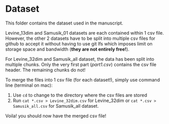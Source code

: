 # Dataset

This folder contains the dataset used in the manuscript.

Levine\_13dim and Samusik\_01 datasets are each contained within 1 csv file. However, the other 2 datasets have to be split into multiple csv files for github to accept it without having to use git lfs which imposes limit on storage space and bandwidth (**they are not entirely free!**).

For Levine\_32dim and Samusik\_all dataset, the data has been split into multiple chunks. Only the very first part (*part1.csv*) contains the csv file header. The remaining chunks do not!

To merge the files into 1 csv file (for each dataset!), simply use command line (terminal on mac):
1. Use ``cd`` to change to the directory where the csv files are stored
2. Run ``cat *.csv > Levine_32dim.csv`` for Levine\_32dim or ``cat *.csv > Samusik_all.csv`` for Samusik\_all dataset.

Voila! you should now have the merged csv file!
